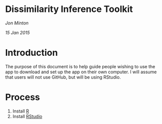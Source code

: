 # Dissimilarity Inference Toolkit
*Jon Minton*

*15 Jan 2015*

# Introduction
The purpose of this document is to help guide people wishing to use the app to download and set up the app on their own computer. 
I will assume that users will not use GitHub, but will be using RStudio. 

# Process
1. Install [R](http://cran.r-project.org/)
2. Install [RStudio](http://www.rstudio.com/products/RStudio/)


